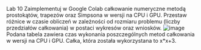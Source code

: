 Lab 10
Zaimplementuj w Google Colab całkowanie numeryczne metodą prostokątów, trapezów oraz Simpsona w wersji na CPU i GPU. Przestaw różnice w czasie obliczeń w zależności od rozmiaru problemu (liczby przedziałów całkowania) w postaci wykresów oraz wniosków.
![image](https://user-images.githubusercontent.com/80579076/148446046-c15fd2eb-a879-498c-9113-842164d2fae6.png)
Podana tabela zawiera czas wykonania poszczególnych metod całkowania w wersji na CPU i GPU. Całka, która została wykorzystana to x*x+3.
